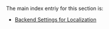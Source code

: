 The main index entriy for this section is:

* [Backend Settings for Localization](https://github.com/aptus/FonB-Documentation/blob/master/LOCALIZATION/LANGUAGE%20CUSTOMIZATION.md)
